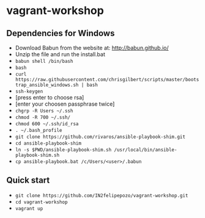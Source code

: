 vagrant-workshop
================

Dependencies for Windows
------------------------
* Download Babun from the website at: http://babun.github.io/
* Unzip the file and run the install.bat
* `babun shell /bin/bash`
* `bash`
* `curl https://raw.githubusercontent.com/chrisgilbert/scripts/master/bootstrap_ansible_windows.sh | bash`
* `ssh-keygen`
* [press enter to choose rsa]
* [enter your choosen passphrase twice]
* `chgrp -R Users ~/.ssh`
* `chmod -R 700 ~/.ssh/`
* `chmod 600 ~/.ssh/id_rsa`
* `. ~/.bash_profile`
* `git clone https://github.com/rivaros/ansible-playbook-shim.git`
* `cd ansible-playbook-shim`
* `ln -s $PWD/ansible-playbook-shim.sh /usr/local/bin/ansible-playbook-shim.sh`
* `cp ansible-playbook.bat /c/Users/<user>/.babun`

Quick start
-----------

* `git clone https://github.com/IN2felipepozo/vagrant-workshop.git`
* `cd vagrant-workshop`
* `vagrant up`
